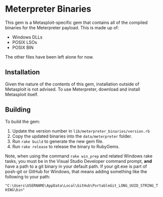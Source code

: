 # Meterpreter Binaries

This gem is a Metasploit-specific gem that contains all of the
compiled binaries for the Meterpreter payload. This is made up of:

* Windows DLLs
* POSIX LSOs
* POSIX BIN

The other files have been left alone for now.

## Installation

Given the nature of the contents of this gem, installation
outside of Metasploit is not advised. To use Meterpreter,
download and install Metasploit itself.

## Building

To build the gem:

1. Update the version number in `lib/meterpreter_binaries/version.rb`
1. Copy the updated binaries into the `data/meterpreter` folder.
1. Run `rake build` to generate the new gem file.
1. Run `rake release` to release the binary to RubyGems.

Note, when using the command `rake win_prep` and related Windows rake
tasks, you must be in the Visual Studio Developer command prompt,
**and** have a path to a git binary in your default path. If your
git.exe is part of posh-git or GitHub for Windows, that means adding
something like the following to your path:

`"C:\Users\USERNAME\AppData\Local\GitHub\PortableGit_LONG_UUID_STRING_THING\bin"`

